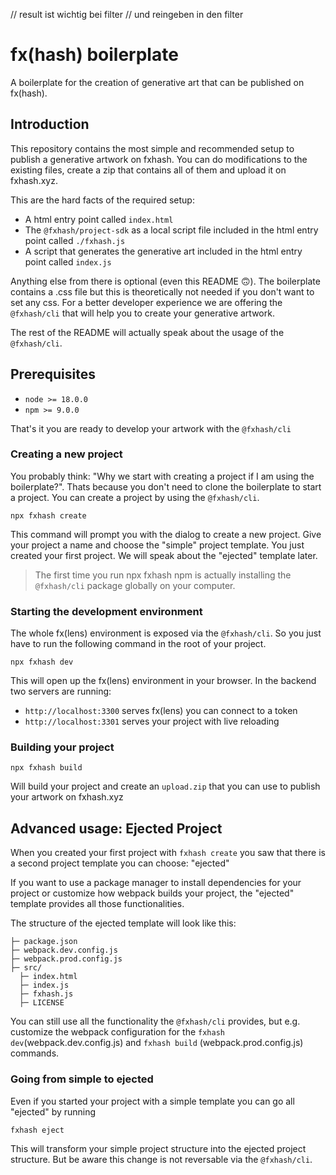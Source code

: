 // result ist wichtig bei filter
// und reingeben in den filter

# fx(hash) boilerplate

A boilerplate for the creation of generative art that can be published on fx(hash).

## Introduction

This repository contains the most simple and recommended setup to publish a generative artwork on fxhash. You can do modifications to the existing files, create a zip that contains all of them and upload it on fxhash.xyz.

This are the hard facts of the required setup:
- A html entry point called `index.html`
- The `@fxhash/project-sdk` as a local script file included in the html entry point called `./fxhash.js`
- A script that generates the generative art included in the html entry point called `index.js`

Anything else from there is optional (even this README 🙃). The boilerplate contains a .css file but this is theoretically not needed if you don't want to set any css.
For a better developer experience we are offering the `@fxhash/cli` that will help you to create your generative artwork. 

The rest of the README will actually speak about the usage of the `@fxhash/cli`. 

## Prerequisites

- `node >= 18.0.0`
- `npm >= 9.0.0`

That's it you are ready to develop your artwork with the `@fxhash/cli`

### Creating a new project

You probably think: "Why we start with creating a project if I am using the boilerplate?". Thats because you don't need to clone the boilerplate to start a project. You can create a project by using the `@fxhash/cli`. 

```
npx fxhash create
```

This command will prompt you with the dialog to create a new project. Give your project a name and choose the "simple" project template. You just created your first project. We will speak about the "ejected" template later.

> The first time you run npx fxhash <command> npm is actually installing the `@fxhash/cli` package globally on your computer.

### Starting the development environment

The whole fx(lens) environment is exposed via the `@fxhash/cli`. So you just have to run the following command in the root of your project.

```
npx fxhash dev
```

This will open up the fx(lens) environment in your browser. In the backend two servers are running: 
- `http://localhost:3300` serves fx(lens) you can connect to a token
- `http://localhost:3301` serves your project with live reloading

### Building your project

```
npx fxhash build
```

Will build your project and create an `upload.zip` that you can use to publish your artwork on fxhash.xyz

## Advanced usage: Ejected Project

When you created your first project with `fxhash create` you saw that there is a second project template you can choose: "ejected"

If you want to use a package manager to install dependencies for your project or customize how webpack builds your project, the "ejected" template provides all those functionalities. 

The structure of the ejected template will look like this:
```
├─ package.json
├─ webpack.dev.config.js
├─ webpack.prod.config.js
├─ src/
  ├─ index.html
  ├─ index.js
  ├─ fxhash.js
  ├─ LICENSE
```

You can still use all the functionality the `@fxhash/cli` provides, but e.g. customize the webpack configuration for the `fxhash dev`(webpack.dev.config.js) and `fxhash build` (webpack.prod.config.js) commands.

### Going from simple to ejected

Even if you started your project with a simple template you can go all "ejected" by running

```
fxhash eject
```

This will transform your simple project structure into the ejected project structure. But be aware this change is not reversable via the `@fxhash/cli`.
